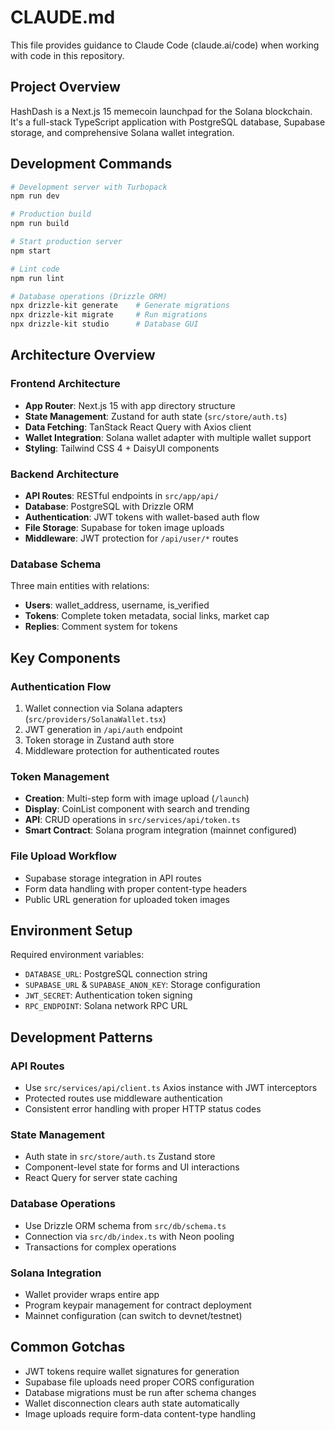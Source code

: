 # CLAUDE.md

This file provides guidance to Claude Code (claude.ai/code) when working with code in this repository.

## Project Overview

HashDash is a Next.js 15 memecoin launchpad for the Solana blockchain. It's a full-stack TypeScript application with PostgreSQL database, Supabase storage, and comprehensive Solana wallet integration.

## Development Commands

```bash
# Development server with Turbopack
npm run dev

# Production build
npm run build

# Start production server
npm start

# Lint code
npm run lint

# Database operations (Drizzle ORM)
npx drizzle-kit generate    # Generate migrations
npx drizzle-kit migrate     # Run migrations
npx drizzle-kit studio      # Database GUI
```

## Architecture Overview

### Frontend Architecture
- **App Router**: Next.js 15 with app directory structure
- **State Management**: Zustand for auth state (`src/store/auth.ts`)
- **Data Fetching**: TanStack React Query with Axios client
- **Wallet Integration**: Solana wallet adapter with multiple wallet support
- **Styling**: Tailwind CSS 4 + DaisyUI components

### Backend Architecture  
- **API Routes**: RESTful endpoints in `src/app/api/`
- **Database**: PostgreSQL with Drizzle ORM
- **Authentication**: JWT tokens with wallet-based auth flow
- **File Storage**: Supabase for token image uploads
- **Middleware**: JWT protection for `/api/user/*` routes

### Database Schema
Three main entities with relations:
- **Users**: wallet_address, username, is_verified
- **Tokens**: Complete token metadata, social links, market cap
- **Replies**: Comment system for tokens

## Key Components

### Authentication Flow
1. Wallet connection via Solana adapters (`src/providers/SolanaWallet.tsx`)
2. JWT generation in `/api/auth` endpoint
3. Token storage in Zustand auth store
4. Middleware protection for authenticated routes

### Token Management
- **Creation**: Multi-step form with image upload (`/launch`)
- **Display**: CoinList component with search and trending
- **API**: CRUD operations in `src/services/api/token.ts`
- **Smart Contract**: Solana program integration (mainnet configured)

### File Upload Workflow
- Supabase storage integration in API routes
- Form data handling with proper content-type headers
- Public URL generation for uploaded token images

## Environment Setup

Required environment variables:
- `DATABASE_URL`: PostgreSQL connection string
- `SUPABASE_URL` & `SUPABASE_ANON_KEY`: Storage configuration
- `JWT_SECRET`: Authentication token signing
- `RPC_ENDPOINT`: Solana network RPC URL

## Development Patterns

### API Routes
- Use `src/services/api/client.ts` Axios instance with JWT interceptors
- Protected routes use middleware authentication
- Consistent error handling with proper HTTP status codes

### State Management
- Auth state in `src/store/auth.ts` Zustand store
- Component-level state for forms and UI interactions
- React Query for server state caching

### Database Operations
- Use Drizzle ORM schema from `src/db/schema.ts`
- Connection via `src/db/index.ts` with Neon pooling
- Transactions for complex operations

### Solana Integration  
- Wallet provider wraps entire app
- Program keypair management for contract deployment
- Mainnet configuration (can switch to devnet/testnet)

## Common Gotchas

- JWT tokens require wallet signatures for generation
- Supabase file uploads need proper CORS configuration
- Database migrations must be run after schema changes
- Wallet disconnection clears auth state automatically
- Image uploads require form-data content-type handling